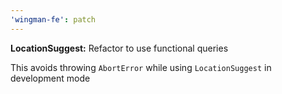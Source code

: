 ```yaml
---
'wingman-fe': patch
---
```


**LocationSuggest:** Refactor to use functional queries

This avoids throwing `AbortError` while using `LocationSuggest` in development mode
